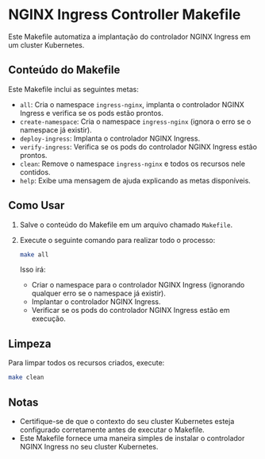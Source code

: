 # NGINX Ingress Controller Makefile

Este Makefile automatiza a implantação do controlador NGINX Ingress em um cluster Kubernetes.

## Conteúdo do Makefile

Este Makefile inclui as seguintes metas:

- `all`: Cria o namespace `ingress-nginx`, implanta o controlador NGINX Ingress e verifica se os pods estão prontos.
- `create-namespace`: Cria o namespace `ingress-nginx` (ignora o erro se o namespace já existir).
- `deploy-ingress`: Implanta o controlador NGINX Ingress.
- `verify-ingress`: Verifica se os pods do controlador NGINX Ingress estão prontos.
- `clean`: Remove o namespace `ingress-nginx` e todos os recursos nele contidos.
- `help`: Exibe uma mensagem de ajuda explicando as metas disponíveis.

## Como Usar

1. Salve o conteúdo do Makefile em um arquivo chamado `Makefile`.

2. Execute o seguinte comando para realizar todo o processo:

   ```sh
   make all
   ```

   Isso irá:
   - Criar o namespace para o controlador NGINX Ingress (ignorando qualquer erro se o namespace já existir).
   - Implantar o controlador NGINX Ingress.
   - Verificar se os pods do controlador NGINX Ingress estão em execução.

## Limpeza

Para limpar todos os recursos criados, execute:

   ```sh
   make clean
   ```

## Notas

- Certifique-se de que o contexto do seu cluster Kubernetes esteja configurado corretamente antes de executar o Makefile.
- Este Makefile fornece uma maneira simples de instalar o controlador NGINX Ingress no seu cluster Kubernetes.
